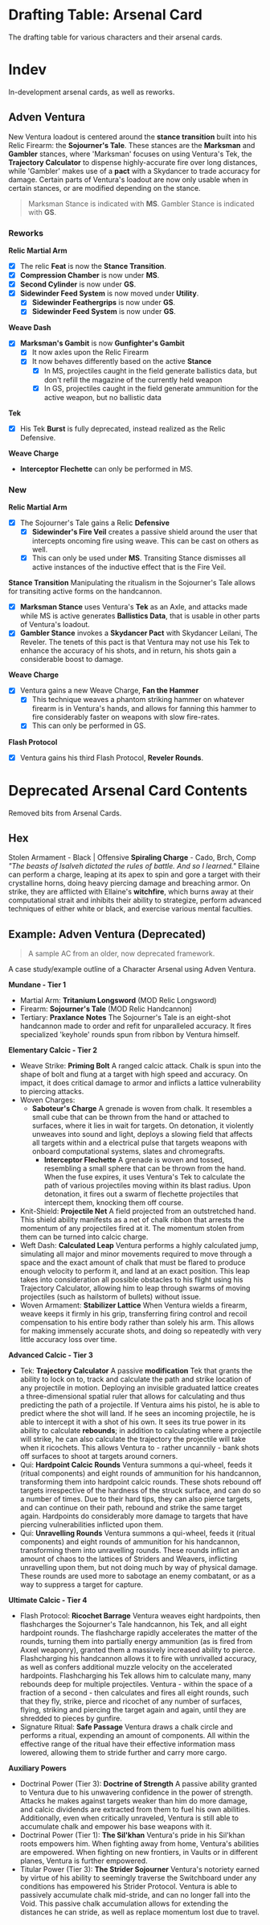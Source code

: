 # Drafting Table: Arsenal Card
The drafting table for various characters and their arsenal cards.

# Indev
In-development arsenal cards, as well as reworks.

## Adven Ventura
New Ventura loadout is centered around the **stance transition** built into his Relic Firearm: the **Sojourner's Tale**. These stances are the **Marksman** and **Gambler** stances, where 'Marksman' focuses on using Ventura's Tek, the **Trajectory Calculator** to dispense highly-accurate fire over long distances, while 'Gambler' makes use of a **pact** with a Skydancer to trade accuracy for damage. Certain parts of Ventura's loadout are now only usable when in certain stances, or are modified depending on the stance.

> Marksman Stance is indicated with **MS**.
> Gambler Stance is indicated with **GS**.

### Reworks
**Relic Martial Arm**
- [x] The relic **Feat** is now the **Stance Transition**.
- [x] **Compression Chamber** is now under **MS**.
- [x] **Second Cylinder** is now under **GS**.
- [x] **Sidewinder Feed System** is now moved under **Utility**.
	- [x] **Sidewinder Feathergrips** is now under **GS**.
	- [x] **Sidewinder Feed System** is now under **GS**.

**Weave Dash**
- [x] **Marksman's Gambit** is now **Gunfighter's Gambit**
	- [x] It now axles upon the Relic Firearm
	- [x] It now behaves differently based on the active **Stance**
		- [x] In MS, projectiles caught in the field generate ballistics data, but don't refill the magazine of the currently held weapon
		- [x] In GS, projectiles caught in the field generate ammunition for the active weapon, but no ballistic data

**Tek**
- [x] His Tek **Burst** is fully deprecated, instead realized as the Relic Defensive.

**Weave Charge**
- **Interceptor Flechette** can only be performed in MS.

### New
**Relic Martial Arm**
- [x] The Sojourner's Tale gains a Relic **Defensive**
	- [x] **Sidewinder's Fire Veil** creates a passive shield around the user that intercepts oncoming fire using weave. This can be cast on others as well.
	- [x] This can only be used under **MS**. Transiting Stance dismisses all active instances of the inductive effect that is the Fire Veil.

**Stance Transition**
Manipulating the ritualism in the Sojourner's Tale allows for transiting active forms on the handcannon. 

- [x] **Marksman Stance** uses Ventura's **Tek** as an Axle, and attacks made while MS is active generates **Ballistics Data**, that is usable in other parts of Ventura's loadout.
- [x] **Gambler Stance** invokes a **Skydancer Pact** with Skydancer Leilani, The Reveler. The tenets of this pact is that Ventura may not use his Tek to enhance the accuracy of his shots, and in return, his shots gain a considerable boost to damage.

**Weave Charge**
- [x] Ventura gains a new Weave Charge, **Fan the Hammer**
	- [x] This technique weaves a phantom striking hammer on whatever firearm is in Ventura's hands, and allows for fanning this hammer to fire considerably faster on weapons with slow fire-rates.
	- [x] This can only be performed in GS.

**Flash Protocol**
- [x] Ventura gains his third Flash Protocol, **Reveler Rounds**.

# Deprecated Arsenal Card Contents
Removed bits from Arsenal Cards.

## Hex
Stolen Armament - Black | Offensive
**Spiraling Charge** - Cado, Brch, Comp
*"The beasts of Isalveh dictated the rules of battle. And so I learned."*
	Ellaine can perform a charge, leaping at its apex to spin and gore a target with their crystalline horns, doing heavy piercing damage and breaching armor. On strike, they are afflicted with Ellaine's **witchfire**, which burns away at their computational strait and inhibits their ability to strategize, perform advanced techniques of either white or black, and exercise various mental faculties.


## Example: Adven Ventura (Deprecated)
> A sample AC from an older, now deprecated framework.

A case study/example outline of a Character Arsenal using Adven Ventura.

**Mundane - Tier 1**
- Martial Arm: **Tritanium Longsword** (MOD Relic Longsword)
- Firearm: **Sojourner's Tale** (MOD Relic Handcannon)
- Tertiary: **Praxlance**
**Notes**
	The Sojourner's Tale is an eight-shot handcannon made to order and refit for unparalleled accuracy. It fires specialized 'keyhole' rounds spun from ribbon by Ventura himself.

**Elementary Calcic - Tier 2**
- Weave Strike: **Priming Bolt**
	  A ranged calcic attack. Chalk is spun into the shape of bolt and flung at a target with high speed and accuracy. On impact, it does critical damage to armor and inflicts a lattice vulnerability to piercing attacks.
- Woven Charges: 
	- **Saboteur's Charge**
	  A grenade is woven from chalk. It resembles a small cube that can be thrown from the hand or attached to surfaces, where it lies in wait for targets. On detonation, it violently unweaves into sound and light, deploys a slowing field that affects all targets within and a electrical pulse that targets weapons with onboard computational systems, slates and chromegrafts.
	  - **Interceptor Flechette**
	A grenade is woven and tossed, resembling a small sphere that can be thrown from the hand. When the fuse expires, it uses Ventura's Tek to calculate the path of various projectiles moving within its blast radius. Upon detonation, it fires out a swarm of flechette projectiles that intercept them, knocking them off course.
- Knit-Shield: **Projectile Net**
	  A field projected from an outstretched hand. This shield ability manifests as a net of chalk ribbon that arrests the momentum of any projectiles fired at it. The momentum stolen from them can be turned into calcic charge.
- Weft Dash: **Calculated Leap**
	Ventura performs a highly calculated jump, simulating all major and minor movements required to move through a space and the exact amount of chalk that must be flared to produce enough velocity to perform it, and land at an exact position. This leap takes into consideration all possible obstacles to his flight using his Trajectory Calculator, allowing him to leap through swarms of moving projectiles (such as hailstorm of bullets) without issue.
- Woven Armament: **Stabilizer Lattice**
	When Ventura wields a firearm, weave keeps it firmly in his grip, transferring firing control and recoil compensation to his entire body rather than solely his arm. This allows for making immensely accurate shots, and doing so repeatedly with very little accuracy loss over time.

**Advanced Calcic - Tier 3**
- Tek: **Trajectory Calculator**
	  A passive **modification** Tek that grants the ability to lock on to, track and calculate the path and strike location of any projectile in motion. Deploying an invisible graduated lattice creates a three-dimensional spatial ruler that allows for calculating and thus predicting the path of a projectile. If Ventura aims his pistol, he is able to predict where the shot will land. If he sees an incoming projectile, he is able to intercept it with a shot of his own. It sees its true power in its ability to calculate **rebounds**; in addition to calculating where a projectile will strike, he can also calculate the trajectory the projectile will take when it ricochets. This allows Ventura to - rather uncannily - bank shots off surfaces to shoot at targets around corners.
- Qui: **Hardpoint Calcic Rounds**
	  Ventura summons a qui-wheel, feeds it (ritual components) and eight rounds of ammunition for his handcannon, transforming them into hardpoint calcic rounds. These shots rebound off targets irrespective of the hardness of the struck surface, and can do so a number of times. Due to their hard tips, they can also pierce targets, and can continue on their path, rebound and strike the same target again. Hardpoints do considerably more damage to targets that have piercing vulnerabilities inflicted upon them. 
- Qui: **Unravelling Rounds**
	  Ventura summons a qui-wheel, feeds it (ritual components) and eight rounds of ammunition for his handcannon, transforming them into unravelling rounds. These rounds inflict an amount of chaos to the lattices of Striders and Weavers, inflicting unravelling upon them, but not doing much by way of physical damage. These rounds are used more to sabotage an enemy combatant, or as a way to suppress a target for capture.

**Ultimate Calcic - Tier 4**
- Flash Protocol: **Ricochet Barrage**
	  Ventura weaves eight hardpoints, then flashcharges the Sojourner's Tale handcannon, his Tek, and all eight hardpoint rounds. The flashcharge rapidly accelerates the matter of the rounds, turning them into partially energy ammunition (as is fired from Axxel weaponry), granted them a massively increased ability to pierce. Flashcharging his handcannon allows it to fire with unrivalled accuracy, as well as confers additional muzzle velocity on the accelerated hardpoints. Flashcharging his Tek allows him to calculate many, many rebounds deep for multiple projectiles. Ventura - within the space of a fraction of a second - then calculates and fires all eight rounds, such that they fly, strike, pierce and ricochet of any number of surfaces, flying, striking and piercing the target again and again, until they are shredded to pieces by gunfire.
- Signature Ritual: **Safe Passage**
	  Ventura draws a chalk circle and performs a ritual, expending an amount of components. All within the effective range of the ritual have their effective information mass lowered, allowing them to stride further and carry more cargo. 

**Auxiliary Powers**
- Doctrinal Power (Tier 3): **Doctrine of Strength**
	  A passive ability granted to Ventura due to his unwavering confidence in the power of strength. Attacks he makes against targets weaker than him do more damage, and calcic dividends are extracted from them to fuel his own abilities. Additionally, even when critically unraveled, Ventura is still able to accumulate chalk and empower his base weapons with it.
- Doctrinal Power (Tier 1): **The Sil'khan**
	  Ventura's pride in his Sil'khan roots empowers him. When fighting away from home, Ventura's abilities are empowered. When fighting on new frontiers, in Vaults or in different planes, Ventura is further empowered. 
- Titular Power (Tier 3): **The Strider Sojourner**
	  Ventura's notoriety earned by virtue of his ability to seemingly traverse the Switchboard under any conditions has empowered his Strider Protocol. Ventura is able to passively accumulate chalk mid-stride, and can no longer fall into the Void. This passive chalk accumulation allows for extending the distances he can stride, as well as replace momentum lost due to travel. 

